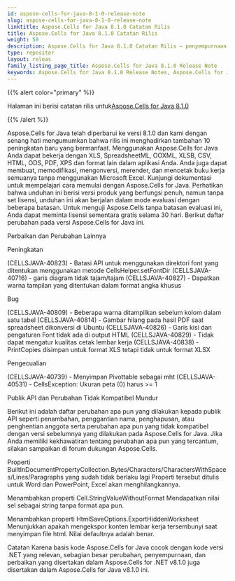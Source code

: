 ```yaml
---
id: aspose-cells-for-java-8-1-0-release-note
slug: aspose-cells-for-java-8-1-0-release-note
linktitle: Aspose.Cells for Java 8.1.0 Catatan Rilis
title: Aspose.Cells for Java 8.1.0 Catatan Rilis
weight: 50
description: Aspose.Cells for Java 8.1.0 Catatan Rilis – penyempurnaan terbaru, fitur baru, dan perbaikan
type: repositor
layout: releas
family_listing_page_title: Aspose.Cells for Java 8.1.0 Release Note
keywords: Aspose.Cells for Java 8.1.0 Release Notes, Aspose.Cells for Java 8.1.0 updates and fixe
---
```

{{% alert color="primary" %}} 

 Halaman ini berisi catatan rilis untuk[Aspose.Cells for Java 8.1.0](https://releases.aspose.com/cells/java/new-releases/aspose.cells-for-java-8.1.0/)

{{% /alert %}} 

 Aspose.Cells for Java telah diperbarui ke versi 8.1.0 dan kami dengan senang hati mengumumkan bahwa rilis ini menghadirkan tambahan 10 peningkatan baru yang bermanfaat.
Menggunakan Aspose.Cells for Java Anda dapat bekerja dengan XLS, SpreadsheetML, OOXML, XLSB, CSV, HTML, ODS, PDF, XPS dan format lain dalam aplikasi Anda. Anda juga dapat membuat, memodifikasi, mengonversi, merender, dan mencetak buku kerja semuanya tanpa menggunakan Microsoft Excel.
Kunjungi dokumentasi untuk mempelajari cara memulai dengan Aspose.Cells for Java.
Perhatikan bahwa unduhan ini berisi versi produk yang berfungsi penuh, namun tanpa set lisensi, unduhan ini akan berjalan dalam mode evaluasi dengan beberapa batasan. Untuk menguji Aspose.Cells tanpa batasan evaluasi ini, Anda dapat meminta lisensi sementara gratis selama 30 hari.
Berikut daftar perubahan pada versi Aspose.Cells for Java ini.

Perbaikan dan Perubahan Lainnya

Peningkatan

(CELLSJAVA-40823) - Batasi API untuk menggunakan direktori font yang ditentukan menggunakan metode CellsHelper.setFontDir
(CELLSJAVA-40716) - garis diagram tidak tajam/tajam
(CELLSJAVA-40827) - Dapatkan warna tampilan yang ditentukan dalam format angka khusus

Bug

(CELLSJAVA-40809) - Beberapa warna ditampilkan sebelum kolom dalam satu tabel
(CELLSJAVA-40814) - Gambar hilang pada hasil PDF saat spreadsheet dikonversi di Ubuntu
(CELLSJAVA-40826) - Garis kisi dan pengaturan Font tidak ada di output HTML
(CELLSJAVA-40829) - Tidak dapat mengatur kualitas cetak lembar kerja
(CELLSJAVA-40838) - PrintCopies disimpan untuk format XLS tetapi tidak untuk format XLSX

Pengecualian

(CELLSJAVA-40739) - Menyimpan Pivottable sebagai mht
(CELLSJAVA-40531) - CellsException: Ukuran peta (0) harus >= 1


Publik API dan Perubahan Tidak Kompatibel Mundur

Berikut ini adalah daftar perubahan apa pun yang dilakukan kepada publik API seperti penambahan, penggantian nama, penghapusan, atau penghentian anggota serta perubahan apa pun yang tidak kompatibel dengan versi sebelumnya yang dilakukan pada Aspose.Cells for Java. Jika Anda memiliki kekhawatiran tentang perubahan apa pun yang tercantum, silakan sampaikan di forum dukungan Aspose.Cells.

Properti BuiltInDocumentPropertyCollection.Bytes/Characters/CharactersWithSpaces/Lines/Paragraphs yang sudah tidak berlaku lagi
Properti tersebut ditulis untuk Word dan PowerPoint, Excel akan menghilangkannya.

Menambahkan properti Cell.StringValueWithoutFormat
Mendapatkan nilai sel sebagai string tanpa format apa pun.

Menambahkan properti HtmlSaveOptions.ExportHiddenWorksheet
Menunjukkan apakah mengekspor konten lembar kerja tersembunyi saat menyimpan file html. Nilai defaultnya adalah benar.

Catatan
Karena basis kode Aspose.Cells for Java cocok dengan kode versi .NET yang relevan, sebagian besar perubahan, penyempurnaan, dan perbaikan yang disertakan dalam Aspose.Cells for .NET v8.1.0 juga disertakan dalam Aspose.Cells for Java v8.1.0 ini.
